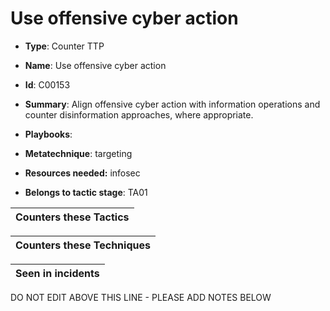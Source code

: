# Use offensive cyber action

* **Type**: Counter TTP

* **Name**: Use offensive cyber action

* **Id**: C00153

* **Summary**: Align offensive cyber action with information operations and counter disinformation approaches, where appropriate.

* **Playbooks**: 

* **Metatechnique**: targeting

* **Resources needed:** infosec

* **Belongs to tactic stage**: TA01


| Counters these Tactics |
| ---------------------- |



| Counters these Techniques |
| ------------------------- |



| Seen in incidents |
| ----------------- |


DO NOT EDIT ABOVE THIS LINE - PLEASE ADD NOTES BELOW